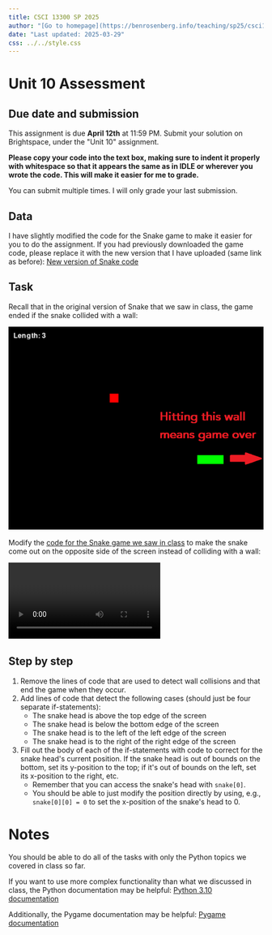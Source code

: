 ```yaml
---
title: CSCI 13300 SP 2025
author: "[Go to homepage](https://benrosenberg.info/teaching/sp25/csci13300.html)"
date: "Last updated: 2025-03-29"
css: ../../style.css
---
```


# Unit 10 Assessment

## Due date and submission

This assignment is due **April 12th** at 11:59 PM. Submit your solution on Brightspace, under the "Unit 10" assignment.

**Please copy your code into the text box, making sure to indent it properly with whitespace so that it appears the same as in IDLE or wherever you wrote the code. This will make it easier for me to grade.**

You can submit multiple times. I will only grade your last submission.

## Data

I have slightly modified the code for the Snake game to make it easier for you to do the assignment. If you had previously downloaded the game code, please replace it with the new version that I have uploaded (same link as before): [New version of Snake code](../csci13300_units/10_ex5.py)

## Task

Recall that in the original version of Snake that we saw in class, the game ended if the snake collided with a wall:

![In the version from class, hitting this wall currently means game over](snake_wall_collision_game_over.png)

Modify the [code for the Snake game we saw in class](../csci13300_units/10_ex5.py) to make the snake come out on the opposite side of the screen instead of colliding with a wall:

![Notice how the snake emerges from the opposite side of the screen](snake_window_wrap.mp4)

## Step by step

1. Remove the lines of code that are used to detect wall collisions and that end the game when they occur.
2. Add lines of code that detect the following cases (should just be four separate if-statements):
   - The snake head is above the top edge of the screen
   - The snake head is below the bottom edge of the screen
   - The snake head is to the left of the left edge of the screen
   - The snake head is to the right of the right edge of the screen
3. Fill out the body of each of the if-statements with code to correct for the snake head's current position. If the snake head is out of bounds on the bottom, set its y-position to the top; if it's out of bounds on the left, set its x-position to the right, etc.
   - Remember that you can access the snake's head with `snake[0]`.
   - You should be able to just modify the position directly by using, e.g., `snake[0][0] = 0` to set the x-position of the snake's head to 0.

# Notes

You should be able to do all of the tasks with only the Python topics we covered in class so far.

If you want to use more complex functionality than what we discussed in class, the Python documentation may be helpful: [Python 3.10 documentation](https://docs.python.org/3.10/)

Additionally, the Pygame documentation may be helpful: [Pygame documentation](https://www.pygame.org/docs/)